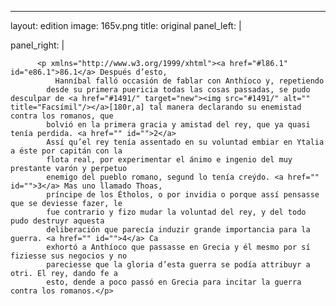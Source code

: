 <?xml version="1.0" encoding="UTF-8"?>
---
layout: edition
image: 165v.png 
title: original 
panel_left: | 

panel_right: |  
            
          <p xmlns="http://www.w3.org/1999/xhtml"><a href="#l86.1" id="e86.1">86.1</a> Después d’esto,
              Hanníbal falló occasión de fablar con Anthíoco y, repetiendo
            desde su primera puericia todas las cosas passadas, se pudo desculpar de <a href="#1491/" target="new"><img src="#1491/" alt="" title="Facsímil"/></a>[180r,a] tal manera declarando su enemistad contra los romanos, que
            bolvió en la primera gracia y amistad del rey, que ya quasi tenía perdida. <a href="" id="">2</a>
            Assí qu’el rey tenía assentado en su voluntad embiar en Ytalia a éste por capitán con la
            flota real, por experimentar el ánimo e ingenio del muy prestante varón y perpetuo
            enemigo del pueblo romano, segund lo tenía creýdo. <a href="" id="">3</a> Mas uno llamado Thoas,
            príncipe de los Étholos, o por invidia o porque assí pensasse que se deviesse fazer, le
            fue contrario y fizo mudar la voluntad del rey, y del todo pudo destruyr aquesta
            deliberación que parecía induzir grande importancia para la guerra. <a href="" id="">4</a> Ca
            exhortó a Anthíoco que passasse en Grecia y él mesmo por sí fiziesse sus negocios y no
            pareciesse que la gloria d’esta guerra se podía attribuyr a otri. El rey, dando fe a
            esto, dende a poco passó en Grecia para incitar la guerra contra los romanos.</p>
        